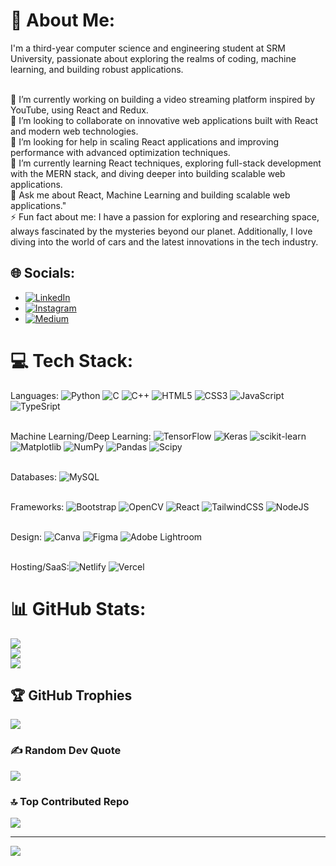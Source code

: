 # 💫 About Me:
I'm a third-year computer science and engineering student at SRM University, passionate about exploring the realms of coding, machine learning, and building robust applications.<br><br>

🔭 I’m currently working on building a video streaming platform inspired by YouTube, using React and Redux.<br>👯 I’m looking to collaborate on innovative web applications built with React and modern web technologies.<br>🤝 I’m looking for help in scaling React applications and improving performance with advanced optimization techniques.<br>🌱 I’m currently learning React techniques, exploring full-stack development with the MERN stack, and diving deeper into building scalable web applications.<br>💬 Ask me about React, Machine Learning and building scalable web applications."<br>⚡ Fun fact about me: I have a passion for exploring and researching space, always fascinated by the mysteries beyond our planet. Additionally, I love diving into the world of cars and the latest innovations in the tech industry.<br>


## 🌐 Socials:
- [![LinkedIn](https://img.shields.io/badge/LinkedIn-%230077B5.svg?logo=linkedin&logoColor=white)](https://www.linkedin.com/in/ayman-haseeb-4281a1251/) 
- [![Instagram](https://img.shields.io/badge/Instagram-%23E4405F.svg?logo=Instagram&logoColor=white)](https://www.instagram.com/_aymaaaaan___/) 
- [![Medium](https://img.shields.io/badge/Medium-12100E?logo=medium&logoColor=white)](https://medium.com/@aymanhaseeb8121) 

# 💻 Tech Stack:
Languages: ![Python](https://img.shields.io/badge/python-3670A0?style=for-the-badge&logo=python&logoColor=ffdd54) 
![C](https://img.shields.io/badge/c-%2300599C.svg?style=for-the-badge&logo=c&logoColor=white)
![C++](https://img.shields.io/badge/c++-%2300599C.svg?style=for-the-badge&logo=c%2B%2B&logoColor=white) 
![HTML5](https://img.shields.io/badge/html5-%23E34F26.svg?style=for-the-badge&logo=html5&logoColor=white) 
![CSS3](https://img.shields.io/badge/css3-%231572B6.svg?style=for-the-badge&logo=css3&logoColor=white) 
![JavaScript](https://img.shields.io/badge/javascript-%23323330.svg?style=for-the-badge&logo=javascript&logoColor=%23F7DF1E)
![TypeSript](https://img.shields.io/badge/TypeScript-3178C6?style=for-the-badge&logo=typescript&logoColor=white)

<br/>Machine Learning/Deep Learning: ![TensorFlow](https://img.shields.io/badge/TensorFlow-%23FF6F00.svg?style=for-the-badge&logo=TensorFlow&logoColor=white) 
![Keras](https://img.shields.io/badge/Keras-%23D00000.svg?style=for-the-badge&logo=Keras&logoColor=white) 
![scikit-learn](https://img.shields.io/badge/scikit--learn-%23F7931E.svg?style=for-the-badge&logo=scikit-learn&logoColor=white) 
![Matplotlib](https://img.shields.io/badge/Matplotlib-%23ffffff.svg?style=for-the-badge&logo=Matplotlib&logoColor=black) 
![NumPy](https://img.shields.io/badge/numpy-%23013243.svg?style=for-the-badge&logo=numpy&logoColor=white) 
![Pandas](https://img.shields.io/badge/pandas-%23150458.svg?style=for-the-badge&logo=pandas&logoColor=white) 
![Scipy](https://img.shields.io/badge/SciPy-%230C55A5.svg?style=for-the-badge&logo=scipy&logoColor=%white)

<br/>Databases: ![MySQL](https://img.shields.io/badge/mysql-%2300000f.svg?style=for-the-badge&logo=mysql&logoColor=white)

<br/>Frameworks: 
![Bootstrap](https://img.shields.io/badge/bootstrap-%238511FA.svg?style=for-the-badge&logo=bootstrap&logoColor=white) 
![OpenCV](https://img.shields.io/badge/opencv-%23white.svg?style=for-the-badge&logo=opencv&logoColor=white)
![React](https://img.shields.io/badge/react-%2320232a.svg?style=for-the-badge&logo=react&logoColor=%2361DAFB)
![TailwindCSS](https://img.shields.io/badge/tailwindcss-%2338B2AC.svg?style=for-the-badge&logo=tailwind-css&logoColor=white)
![NodeJS](https://img.shields.io/badge/node.js-6DA55F?style=for-the-badge&logo=node.js&logoColor=white)

<br/>Design: ![Canva](https://img.shields.io/badge/Canva-%2300C4CC.svg?style=for-the-badge&logo=Canva&logoColor=white) 
![Figma](https://img.shields.io/badge/figma-%23F24E1E.svg?style=for-the-badge&logo=figma&logoColor=white) 
![Adobe Lightroom](https://img.shields.io/badge/Adobe%20Lightroom-31A8FF.svg?style=for-the-badge&logo=Adobe%20Lightroom&logoColor=white)

<br/>Hosting/SaaS:![Netlify](https://img.shields.io/badge/netlify-%23000000.svg?style=for-the-badge&logo=netlify&logoColor=#00C7B7) 
![Vercel](https://img.shields.io/badge/vercel-%23000000.svg?style=for-the-badge&logo=vercel&logoColor=white)

# 📊 GitHub Stats:
![](https://github-readme-stats.vercel.app/api?username=Aymmaann&theme=dark&hide_border=false&include_all_commits=true&count_private=false)<br/>
![](https://github-readme-streak-stats.herokuapp.com/?user=Aymmaann&theme=dark&hide_border=false)<br/>
![](https://github-readme-stats.vercel.app/api/top-langs/?username=Aymmaann&theme=dark&hide_border=false&include_all_commits=true&count_private=false&layout=compact)

## 🏆 GitHub Trophies
![](https://github-profile-trophy.vercel.app/?username=Aymmaann&theme=tokyonight&no-frame=false&no-bg=false&margin-w=4)

### ✍️ Random Dev Quote
![](https://quotes-github-readme.vercel.app/api?type=vetical&theme=tokyonight)

### 🔝 Top Contributed Repo
![](https://github-contributor-stats.vercel.app/api?username=Aymmaann&limit=5&theme=tokyonight&combine_all_yearly_contributions=true)

---
[![](https://visitcount.itsvg.in/api?id=Aymmaann&icon=0&color=8)](https://visitcount.itsvg.in)

<!-- Proudly created with GPRM ( https://gprm.itsvg.in ) -->
